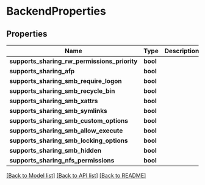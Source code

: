 # BackendProperties


## Properties

Name | Type | Description | Notes
------------ | ------------- | ------------- | -------------
**supports_sharing_rw_permissions_priority** | **bool** |  | 
**supports_sharing_afp** | **bool** |  | 
**supports_sharing_smb_require_logon** | **bool** |  | 
**supports_sharing_smb_recycle_bin** | **bool** |  | 
**supports_sharing_smb_xattrs** | **bool** |  | 
**supports_sharing_smb_symlinks** | **bool** |  | 
**supports_sharing_smb_custom_options** | **bool** |  | 
**supports_sharing_smb_allow_execute** | **bool** |  | 
**supports_sharing_smb_locking_options** | **bool** |  | 
**supports_sharing_smb_hidden** | **bool** |  | 
**supports_sharing_nfs_permissions** | **bool** |  | 

[[Back to Model list]](../#documentation-for-models) [[Back to API list]](../#documentation-for-api-endpoints) [[Back to README]](../)


